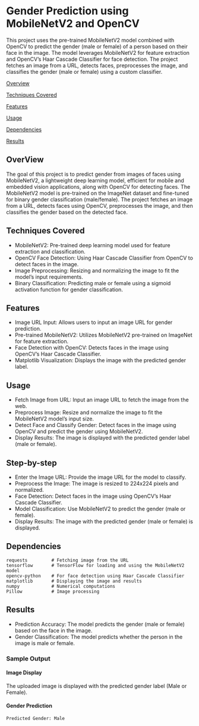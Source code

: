 # Gender Prediction using MobileNetV2 and OpenCV

This project uses the pre-trained MobileNetV2 model combined with OpenCV to predict the gender (male or female) of a person based on their face in the image. The model leverages MobileNetV2 for feature extraction and OpenCV’s Haar Cascade Classifier for face detection. The project fetches an image from a URL, detects faces, preprocesses the image, and classifies the gender (male or female) using a custom classifier.


[Overview](#overview)

[Techniques Covered](#techniques-covered)

[Features](#features)

[Usage](#usage)

[Dependencies](#dependencies)

[Results](#results)


## OverView
The goal of this project is to predict gender from images of faces using MobileNetV2, a lightweight deep learning model, efficient for mobile and embedded vision applications, along with OpenCV for detecting faces. The MobileNetV2 model is pre-trained on the ImageNet dataset and fine-tuned for binary gender classification (male/female). The project fetches an image from a URL, detects faces using OpenCV, preprocesses the image, and then classifies the gender based on the detected face.

## Techniques Covered
- MobileNetV2: Pre-trained deep learning model used for feature extraction and classification.
- OpenCV Face Detection: Using Haar Cascade Classifier from OpenCV to detect faces in the image.
- Image Preprocessing: Resizing and normalizing the image to fit the model’s input requirements.
- Binary Classification: Predicting male or female using a sigmoid activation function for gender classification.

## Features
- Image URL Input: Allows users to input an image URL for gender prediction.
- Pre-trained MobileNetV2: Utilizes MobileNetV2 pre-trained on ImageNet for feature extraction.
- Face Detection with OpenCV: Detects faces in the image using OpenCV’s Haar Cascade Classifier.
- Matplotlib Visualization: Displays the image with the predicted gender label.

## Usage
- Fetch Image from URL: Input an image URL to fetch the image from the web.
- Preprocess Image: Resize and normalize the image to fit the MobileNetV2 model’s input size.
- Detect Face and Classify Gender: Detect faces in the image using OpenCV and predict the gender using MobileNetV2.
- Display Results: The image is displayed with the predicted gender label (male or female).

## Step-by-step
- Enter the Image URL: Provide the image URL for the model to classify.
- Preprocess the Image: The image is resized to 224x224 pixels and normalized.
- Face Detection: Detect faces in the image using OpenCV’s Haar Cascade Classifier.
- Model Classification: Use MobileNetV2 to predict the gender (male or female).
- Display Results: The image with the predicted gender (male or female) is displayed.
  
## Dependencies
```
requests         # Fetching image from the URL
tensorflow       # TensorFlow for loading and using the MobileNetV2 model
opencv-python    # For face detection using Haar Cascade Classifier
matplotlib       # Displaying the image and results
numpy            # Numerical computations
Pillow           # Image processing

```
## Results
- Prediction Accuracy: The model predicts the gender (male or female) based on the face in the image.
- Gender Classification: The model predicts whether the person in the image is male or female.

### Sample Output

#### Image Display
The uploaded image is displayed with the predicted gender label (Male or Female).

#### Gender Prediction
```
Predicted Gender: Male
```

